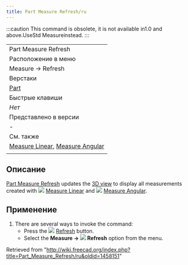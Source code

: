 ```yaml
---
title: Part Measure Refresh/ru
---
```

:::caution
This command is obsolete, it is not available in1.0 and above.UseStd Measureinstead.
:::

|  |
| --- |
| Part Measure Refresh |
| Расположение в меню |
| Measure → Refresh |
| Верстаки |
| [Part](/Part_Workbench/ru "Part Workbench/ru") |
| Быстрые клавиши |
| *Нет* |
| Представлено в версии |
| - |
| См. также |
| [Measure Linear](/Part_Measure_Linear/ru "Part Measure Linear/ru"), [Measure Angular](/Part_Measure_Angular/ru "Part Measure Angular/ru") |
|  |

## Описание

[Part Measure Refresh](/Part_Measure_Refresh "Part Measure Refresh") updates the [3D view](/3D_view "3D view") to display all measurements created with ![](/images/Part_Measure_Linear.svg) [Measure Linear](/Part_Measure_Linear "Part Measure Linear") and ![](/images/Part_Measure_Angular.svg) [Measure Angular](/Part_Measure_Angular "Part Measure Angular").

## Применение

1. There are several ways to invoke the command:
   * Press the ![](/images/Part_Measure_Refresh.svg) [Refresh](/Part_Measure_Refresh "Part Measure Refresh") button.
   * Select the **Measure → ![](/images/Part_Measure_Refresh.svg) Refresh** option from the menu.

Retrieved from "<http://wiki.freecad.org/index.php?title=Part_Measure_Refresh/ru&oldid=1458151>"